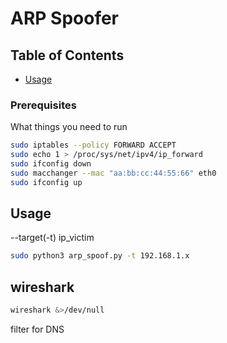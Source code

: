 # ARP Spoofer

## Table of Contents
- [Usage](#usage)

### Prerequisites

What things you need to run

```bash
sudo iptables --policy FORWARD ACCEPT
sudo echo 1 > /proc/sys/net/ipv4/ip_forward
sudo ifconfig down
sudo macchanger --mac "aa:bb:cc:44:55:66" eth0
sudo ifconfig up
```

## Usage <a name = "usage"></a>

--target(-t) ip_victim

```bash
sudo python3 arp_spoof.py -t 192.168.1.x
```

## wireshark

```bash
wireshark &>/dev/null
```
filter for DNS